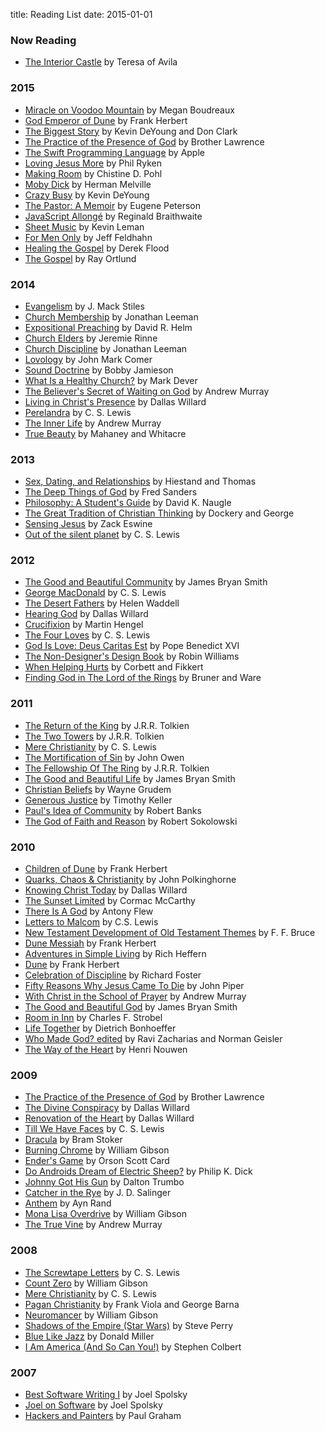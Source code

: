 title: Reading List
date: 2015-01-01

### Now Reading

- [The Interior Castle](http://amzn.com/0486461459/) by Teresa of Avila

### 2015

- [Miracle on Voodoo Mountain](http://amzn.com/0529110946/) by Megan Boudreaux
- [God Emperor of Dune](http://amzn.com/0441294677/) by Frank Herbert
- [The Biggest Story](http://amzn.com/1433542447/) by Kevin DeYoung and Don Clark
- [The Practice of the Presence of God](http://amzn.com/0883681056/) by Brother Lawrence
- [The Swift Programming Language](https://developer.apple.com/library/ios/documentation/Swift/Conceptual/Swift_Programming_Language/) by Apple
- [Loving Jesus More](http://amzn.com/1433534088/) by Phil Ryken
- [Making Room](http://amzn.com/0802844316/) by Chistine D. Pohl
- [Moby Dick](http://amzn.com/1503280780/) by Herman Melville
- [Crazy Busy](http://amzn.com/1433533383/) by Kevin DeYoung
- [The Pastor: A Memoir](http://amzn.com/0061988219/) by Eugene Peterson
- [JavaScript Allongé](https://leanpub.com/javascript-allonge/) by Reginald Braithwaite
- [Sheet Music](http://amzn.com/0842360247/) by Kevin Leman
- [For Men Only](http://amzn.com/1601424450/) by Jeff Feldhahn
- [Healing the Gospel](http://amzn.com/1620321629/) by Derek Flood
- [The Gospel](http://amzn.com/1433540835/) by Ray Ortlund

### 2014

- [Evangelism](http://amzn.com/1433544652/) by J. Mack Stiles
- [Church Membership](http://amzn.com/1433532379/) by Jonathan Leeman
- [Expositional Preaching](http://amzn.com/1433543133/) by David R. Helm
- [Church Elders](http://amzn.com/1433540878/) by Jeremie Rinne
- [Church Discipline](http://amzn.com/1433532336/) by Jonathan Leeman
- [Lovology](http://amzn.com/0310337267/) by John Mark Comer
- [Sound Doctrine](http://amzn.com/1433535890/) by Bobby Jamieson
- [What Is a Healthy Church?](http://amzn.com/1581349378/) by Mark Dever
- [The Believer's Secret of Waiting on God](http://amzn.com/0871238861/) by Andrew Murray
- [Living in Christ's Presence](http://amzn.com/0830835849/) by Dallas Willard
- [Perelandra](http://amzn.com/074323491X/) by C. S. Lewis
- [The Inner Life](http://amzn.com/087508995X/) by Andrew Murray
- [True Beauty](http://amzn.com/1433540347/) by Mahaney and Whitacre

### 2013

- [Sex, Dating, and Relationships](http://amzn.com/1433527111/) by  Hiestand and Thomas
- [The Deep Things of God](http://amzn.com/1433513153/) by Fred Sanders
- [Philosophy: A Student's Guide](http://amzn.com/1433531275/) by David K. Naugle
- [The Great Tradition of Christian Thinking](http://amzn.com/1433525135/) by Dockery and George
- [Sensing Jesus](http://amzn.com/1581349696/) by Zack Eswine
- [Out of the silent planet](http://amzn.com/0743234901/) by C. S. Lewis

### 2012

- [The Good and Beautiful Community](http://amzn.com/0830835334/) by James Bryan Smith
- [George MacDonald](http://amzn.com/0060653191/) by C. S. Lewis
- [The Desert Fathers](http://amzn.com/0375700196/) by Helen Waddell
- [Hearing God](http://amzn.com/0830835695/) by Dallas Willard
- [Crucifixion](http://amzn.com/080061268X/) by Martin Hengel
- [The Four Loves](http://amzn.com/0156329301/) by C. S. Lewis
- [God Is Love: Deus Caritas Est](http://amzn.com/1574557580/) by Pope Benedict XVI
- [The Non-Designer's Design Book](http://amzn.com/0321534042/) by Robin Williams
- [When Helping Hurts](http://amzn.com/0802457053/) by Corbett and Fikkert
- [Finding God in The Lord of the Rings](http://amzn.com/1414312792/) by Bruner and Ware

### 2011

- [The Return of the King](http://amzn.com/054792819X/) by J.R.R. Tolkien
- [The Two Towers](http://amzn.com/0547928203/) by J.R.R. Tolkien
- [Mere Christianity](http://amzn.com/0060652926/) by C. S. Lewis
- [The Mortification of Sin](http://amzn.com/1491282622/) by John Owen
- [The Fellowship Of The Ring](http://amzn.com/0547928211/) by J.R.R. Tolkien
- [The Good and Beautiful Life](http://amzn.com/0830835326/) by James Bryan Smith
- [Christian Beliefs](http://amzn.com/0310255996/) by Wayne Grudem
- [Generous Justice](http://amzn.com/1594486077/) by Timothy Keller
- [Paul's Idea of Community](http://amzn.com/0801045541/) by Robert Banks
- [The God of Faith and Reason](http://amzn.com/0813208270/) by Robert Sokolowski

### 2010

- [Children of Dune](http://amzn.com/0441104029/) by Frank Herbert
- [Quarks, Chaos & Christianity](http://amzn.com/0824524063/) by John Polkinghorne
- [Knowing Christ Today](http://amzn.com/0062311794/) by Dallas Willard
- [The Sunset Limited](http://amzn.com/0307278360/) by Cormac McCarthy
- [There Is A God](http://amzn.com/0061335304/) by Antony Flew
- [Letters to Malcom](http://amzn.com/0156027666/) by C.S. Lewis
- [New Testament Development of Old Testament Themes](http://amzn.com/1592446191/) by F. F. Bruce
- [Dune Messiah](http://amzn.com/0441172695/) by Frank Herbert
- [Adventures in Simple Living](http://amzn.com/0824514009/) by Rich Heffern
- [Dune](http://amzn.com/0441172717/) by Frank Herbert
- [Celebration of Discipline](http://amzn.com/0060628391/) by Richard Foster
- [Fifty Reasons Why Jesus Came To Die](http://amzn.com/158134788X/) by John Piper
- [With Christ in the School of Prayer](http://amzn.com/1619491036/) by Andrew Murray
- [The Good and Beautiful God](http://amzn.com/0830835318/) by James Bryan Smith
- [Room in Inn](http://amzn.com/0687365880/) by Charles F. Strobel
- [Life Together](http://amzn.com/0060608528/) by Dietrich Bonhoeffer
- [Who Made God? edited](http://amzn.com/0310247101/) by Ravi Zacharias and Norman Geisler
- [The Way of the Heart](http://amzn.com/0345463358/) by Henri Nouwen

### 2009

- [The Practice of the Presence of God](http://amzn.com/0883681056/) by Brother Lawrence
- [The Divine Conspiracy](http://amzn.com/0060693339/) by Dallas Willard
- [Renovation of the Heart](http://amzn.com/1615216324/) by Dallas Willard
- [Till We Have Faces](http://amzn.com/0156904365/) by C. S. Lewis
- [Dracula](http://amzn.com/1503261387/) by Bram Stoker
- [Burning Chrome](http://amzn.com/0060539828/) by William Gibson
- [Ender's Game](http://amzn.com/0812550706/) by Orson Scott Card
- [Do Androids Dream of Electric Sheep?](http://amzn.com/0345404475/) by Philip K. Dick
- [Johnny Got His Gun](http://amzn.com/0553274325/) by Dalton Trumbo
- [Catcher in the Rye](http://amzn.com/0316769487/) by J. D. Salinger
- [Anthem](http://amzn.com/B008A0P8JU/) by Ayn Rand
- [Mona Lisa Overdrive](http://amzn.com/0553281747/) by William Gibson
- [The True Vine](http://amzn.com/0802456553/) by Andrew Murray

### 2008

- [The Screwtape Letters](http://amzn.com/0060652934/) by C. S. Lewis
- [Count Zero](http://amzn.com/0441117732/) by William Gibson
- [Mere Christianity](http://amzn.com/0060652926/) by C. S. Lewis
- [Pagan Christianity](http://amzn.com/141431485X/) by Frank Viola and George Barna
- [Neuromancer](http://amzn.com/0441569595/) by William Gibson
- [Shadows of the Empire (Star Wars)](http://amzn.com/0553574132/) by Steve Perry
- [Blue Like Jazz](http://amzn.com/0785263705/) by Donald Miller
- [I Am America (And So Can You!)](http://amzn.com/0446582182/) by Stephen Colbert

### 2007

- [Best Software Writing I](http://amzn.com/1590595009/) by Joel Spolsky
- [Joel on Software](http://amzn.com/1590593898/) by Joel Spolsky
- [Hackers and Painters](http://amzn.com/1449389554/) by Paul Graham

